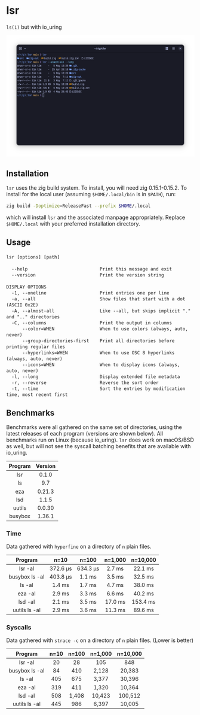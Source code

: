 # lsr

`ls(1)` but with io_uring

![screenshot](screenshot.png)

## Installation

`lsr` uses the zig build system. To install, you will need zig 0.15.1-0.15.2. To
install for the local user (assuming `$HOME/.local/bin` is in `$PATH`), run:

```sh
zig build -Doptimize=ReleaseFast --prefix $HOME/.local
```

which will install `lsr` and the associated manpage appropriately. Replace
`$HOME/.local` with your preferred installation directory.

## Usage

```
lsr [options] [path]

  --help                           Print this message and exit
  --version                        Print the version string

DISPLAY OPTIONS
  -1, --oneline                    Print entries one per line
  -a, --all                        Show files that start with a dot (ASCII 0x2E)
  -A, --almost-all                 Like --all, but skips implicit "." and ".." directories
  -C, --columns                    Print the output in columns
      --color=WHEN                 When to use colors (always, auto, never)
      --group-directories-first    Print all directories before printing regular files
      --hyperlinks=WHEN            When to use OSC 8 hyperlinks (always, auto, never)
      --icons=WHEN                 When to display icons (always, auto, never)
  -l, --long                       Display extended file metadata
  -r, --reverse                    Reverse the sort order
  -t, --time                       Sort the entries by modification time, most recent first

```

## Benchmarks

Benchmarks were all gathered on the same set of directories, using the latest
releases of each program (versions are shown below). All benchmarks run on Linux
(because io_uring). `lsr` does work on macOS/BSD as well, but will not see the
syscall batching benefits that are available with io_uring.

|  Program | Version |
|:--------:|:-------:|
|    lsr   |  0.1.0  |
|     ls   |   9.7   |
|    eza   |  0.21.3 |
|    lsd   |  1.1.5  |
|  uutils  | 0.0.30  |
| busybox  | 1.36.1  |

### Time

Data gathered with `hyperfine` on a directory of `n` plain files.

|     Program    |   n=10   |   n=100  | n=1,000 | n=10,000 |
|:--------------:|:--------:|:--------:|:-------:|:--------:|
|     lsr -al    | 372.6 µs | 634.3 µs | 2.7 ms  | 22.1 ms  |
| busybox ls -al | 403.8 µs |  1.1 ms  | 3.5 ms  | 32.5 ms  |
|      ls -al    |  1.4 ms  |  1.7 ms  | 4.7 ms  | 38.0 ms  |
|     eza -al    |  2.9 ms  |  3.3 ms  | 6.6 ms  | 40.2 ms  |
|     lsd -al    |  2.1 ms  |  3.5 ms  | 17.0 ms | 153.4 ms |
|  uutils ls -al | 2.9 ms   | 3.6 ms   | 11.3 ms | 89.6 ms  |

### Syscalls

Data gathered with `strace -c` on a directory of `n` plain files. (Lower is better)

|     Program    | n=10 | n=100 | n=1,000 | n=10,000 |
|:--------------:|:----:|:-----:|:-------:|:--------:|
|     lsr -al    |  20  |   28  | 105     | 848      |
| busybox ls -al |  84  | 410   | 2,128   | 20,383   |
|      ls -al    |  405 |  675  | 3,377   | 30,396   |
|     eza -al    |  319 |  411  | 1,320   | 10,364   |
|     lsd -al    |  508 | 1,408 | 10,423  | 100,512  |
|  uutils ls -al | 445  | 986   | 6,397   | 10,005   |
